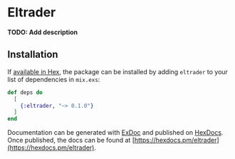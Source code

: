 # Eltrader

**TODO: Add description**

## Installation

If [available in Hex](https://hex.pm/docs/publish), the package can be installed
by adding `eltrader` to your list of dependencies in `mix.exs`:

```elixir
def deps do
  [
    {:eltrader, "~> 0.1.0"}
  ]
end
```

Documentation can be generated with [ExDoc](https://github.com/elixir-lang/ex_doc)
and published on [HexDocs](https://hexdocs.pm). Once published, the docs can
be found at [https://hexdocs.pm/eltrader](https://hexdocs.pm/eltrader).


